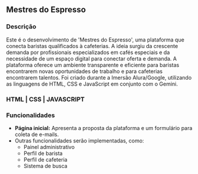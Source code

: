 ## Mestres do Espresso

### Descrição
Este é o desenvolvimento de 'Mestres do Espresso', uma plataforma que conecta baristas qualificados à cafeterias. A ideia surgiu da crescente demanda por profissionais especializados em cafés especiais e da necessidade de um espaço digital para conectar oferta e demanda. A plataforma oferece um ambiente transparente e eficiente para baristas encontrarem novas oportunidades de trabalho e para cafeterias encontrarem talentos.
Foi criado durante a Imersão Alura/Google, utilizando as linguagens de HTML, CSS e JavaScript em conjunto com o Gemini.

### HTML | CSS | JAVASCRIPT 


### Funcionalidades
* **Página inicial:** Apresenta a proposta da plataforma e um formulário para coleta de e-mails.
* Outras funcionalidades serão implementadas, como:
  * Painel administrativo
  * Perfil de barista
  * Perfil de cafeteria
  * Sistema de busca
